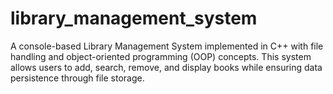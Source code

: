 # library_management_system
A console-based Library Management System implemented in C++ with file handling and object-oriented programming (OOP) concepts. This system allows users to add, search, remove, and display books while ensuring data persistence through file storage.

